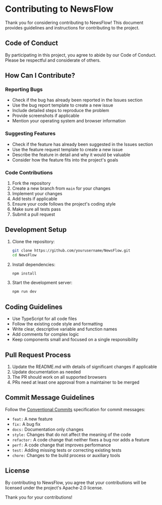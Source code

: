 # Contributing to NewsFlow

Thank you for considering contributing to NewsFlow! This document provides guidelines and instructions for contributing to the project.

## Code of Conduct

By participating in this project, you agree to abide by our Code of Conduct. Please be respectful and considerate of others.

## How Can I Contribute?

### Reporting Bugs

- Check if the bug has already been reported in the Issues section
- Use the bug report template to create a new issue
- Include detailed steps to reproduce the problem
- Provide screenshots if applicable
- Mention your operating system and browser information

### Suggesting Features

- Check if the feature has already been suggested in the Issues section
- Use the feature request template to create a new issue
- Describe the feature in detail and why it would be valuable
- Consider how the feature fits into the project's goals

### Code Contributions

1. Fork the repository
2. Create a new branch from `main` for your changes
3. Implement your changes
4. Add tests if applicable
5. Ensure your code follows the project's coding style
6. Make sure all tests pass
7. Submit a pull request

## Development Setup

1. Clone the repository:
   ```bash
   git clone https://github.com/yourusername/NewsFlow.git
   cd NewsFlow
   ```

2. Install dependencies:
   ```bash
   npm install
   ```

3. Start the development server:
   ```bash
   npm run dev
   ```

## Coding Guidelines

- Use TypeScript for all code files
- Follow the existing code style and formatting
- Write clear, descriptive variable and function names
- Add comments for complex logic
- Keep components small and focused on a single responsibility

## Pull Request Process

1. Update the README.md with details of significant changes if applicable
2. Update documentation as needed
3. The PR should work on all supported browsers
4. PRs need at least one approval from a maintainer to be merged

## Commit Message Guidelines

Follow the [Conventional Commits](https://www.conventionalcommits.org/) specification for commit messages:

- `feat:` A new feature
- `fix:` A bug fix
- `docs:` Documentation only changes
- `style:` Changes that do not affect the meaning of the code
- `refactor:` A code change that neither fixes a bug nor adds a feature
- `perf:` A code change that improves performance
- `test:` Adding missing tests or correcting existing tests
- `chore:` Changes to the build process or auxiliary tools

## License

By contributing to NewsFlow, you agree that your contributions will be licensed under the project's Apache-2.0 license.

Thank you for your contributions!